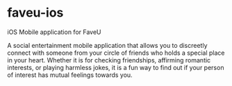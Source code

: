 # faveu-ios

iOS Mobile application for FaveU

A social entertainment mobile application that allows you to discreetly connect with someone from your circle of friends who holds a special place in your heart. Whether it is for checking friendships, affirming romantic interests, or playing harmless jokes, it is a fun way to find out if your person of interest has mutual feelings towards you.
